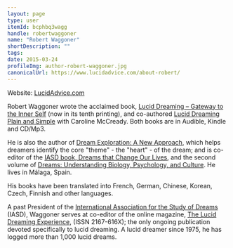 ```yaml
---
layout: page
type: user
itemId: bcphbq3wagg
handle: robertwaggoner
name: "Robert Waggoner"
shortDescription: ""
tags:
date: 2015-03-24
profileImg: author-robert-waggoner.jpg
canonicalUrl: https://www.lucidadvice.com/about-robert/
---
```

Website: [LucidAdvice.com](https://www.lucidadvice.com/)

Robert Waggoner wrote the acclaimed book, [Lucid Dreaming – Gateway to the Inner Self](https://www.lucidadvice.com/books/lucid-dreaming-gateway-to-the-inner-self/) (now in its tenth printing), and co-authored [Lucid Dreaming Plain and Simple](https://www.lucidadvice.com/books/lucid-dreaming-plain-and-simple/) with Caroline McCready.  Both books are in Audible, Kindle and CD/Mp3. 

He is also the author of [Dream Exploration: A New Approach](https://www.amazon.com/Dream-Exploration-Approach-Robert-Gongloff/dp/0738708186), which helps dreamers identify the core "theme" - the "heart" - of the dream; and is co-editor of the [IASD book, Dreams that Change Our Lives](https://www.amazon.com/Dreams-That-Change-Our-Lives/dp/1630514292), and the second volume of [Dreams: Understanding Biology, Psychology, and Culture](https://www.amazon.com.au/Dreams-Understanding-Biology-Psychology-Culture/dp/1440856168). He lives in Málaga, Spain. 

His books have been translated into French, German, Chinese, Korean, Czech, Finnish and other languages.

A past President of the [International Association for the Study of Dreams](https://www.asdreams.org/) (IASD), Waggoner serves at co-editor of the online magazine, [The Lucid Dreaming Experience](https://www.dreaminglucid.com/), (ISSN 2167-616X); the only ongoing publication devoted specifically to lucid dreaming. A lucid dreamer since 1975, he has logged more than 1,000 lucid dreams.


